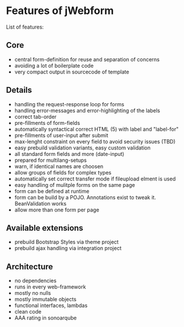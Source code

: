 # Features of jWebform

List of features:

## Core

* central form-definition for reuse and separation of concerns
* avoiding a lot of boilerplate code
* very compact output in sourcecode of template


## Details

* handling the request-response loop for forms
* handling error-messages and error-highlighting of the labels
* correct tab-order
* pre-fillments of form-fields
* automatically syntactical correct HTML (5) with label and "label-for"
* pre-fillments of user-input after submit
* max-lenght constraint on every field to avoid security issues (TBD)
* easy prebuild validation variants, easy custom validation
* all standard form fields and more (date-input)
* prepared for multilang-setups
* warn, if identical names are choosen
* allow groups of fields for complex types
* automatically set correct transfer mode if fileupload elment is used
* easy handling of mulitple forms on the same page
* form can be defined at runtime
* form can be build by a POJO. Annotations exist to tweak it. BeanValidation works
* allow more than one form per page

## Available extensions

* prebuild Bootstrap Styles via theme project
* prebuild ajax handling via integration project

## Architecture

* no dependencies
* runs in every web-framework
* mostly no nulls
* mostly immutable objects
* functional interfaces, lambdas
* clean code
* AAA rating in sonoarqube 


